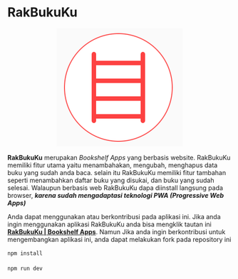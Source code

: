 # RakBukuKu

<p align="center">
  <img src="public/icon.png" alt="RakBukuKu Icon">
</p>

**RakBukuKu** merupakan _Bookshelf Apps_ yang berbasis website. RakBukuKu memiliki fitur utama yaitu
menambahakan, mengubah, menghapus data buku yang sudah anda baca. selain itu RakBukuKu memiliki fitur
tambahan seperti menambahkan daftar buku yang disukai, dan buku yang sudah selesai. Walaupun berbasis
web RakBukuKu dapa diinstall langsung pada browser, **_karena sudah mengadaptasi teknologi PWA
(Progressive Web Apps)_**

Anda dapat menggunakan atau berkontribusi pada aplikasi ini. Jika anda ingin menggunakan aplikasi RakBukuKu anda bisa mengklik tautan ini [**RakBukuKu | Bookshelf Apps**](https://znovandap-portfolio.netlify.app/). Namun Jika anda ingin berkontribusi untuk mengembangkan aplikasi ini, anda dapat melakukan fork pada repository ini

```bash
npm install

npm run dev
```
